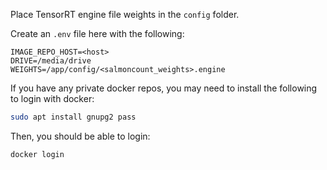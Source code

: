 Place TensorRT engine file weights in the `config` folder.

Create an `.env` file here with the following:
```
IMAGE_REPO_HOST=<host>
DRIVE=/media/drive
WEIGHTS=/app/config/<salmoncount_weights>.engine
```

If you have any private docker repos, you may need to install
the following to login with docker:
```bash
sudo apt install gnupg2 pass
```

Then, you should be able to login:
```bash
docker login
```

